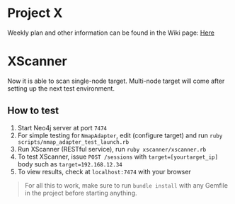 # Project X
Weekly plan and other information can be found in the Wiki page: [Here](https://github.com/deoxen0n2/projectx/wiki)

# XScanner
Now it is able to scan single-node target. Multi-node target will come after setting up the next test environment.

## How to test
1. Start Neo4j server at port `7474`  
2. For simple testing for `NmapAdapter`, edit (configure target) and run `ruby scripts/nmap_adapter_test_launch.rb`  
3. Run XScanner (RESTful service), run `ruby xscanner/xscanner.rb`  
4. To test XScanner, issue `POST /sessions` with `target=[yourtarget_ip]` body such as `target=192.168.12.34`  
5. To view results, check at `localhost:7474` with your browser  

> For all this to work, make sure to run `bundle install` with any Gemfile in the project before starting anything.
